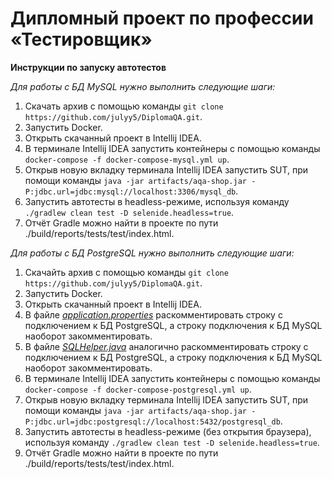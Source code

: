 # Дипломный проект по профессии «Тестировщик»
**Инструкции по запуску автотестов**

*Для работы с БД MySQL нужно выполнить следующие шаги:*
1. Скачать архив с помощью команды `git clone https://github.com/julyy5/DiplomaQA.git`.
2. Запустить Docker.
3. Открыть скачанный проект в Intellij IDEA.
4. В терминале Intellij IDEA запустить контейнеры с помощью команды `docker-compose -f docker-compose-mysql.yml up`.
5. Открыв новую вкладку терминала Intellij IDEA запустить SUT, при помощи команды `java -jar artifacts/aqa-shop.jar -P:jdbc.url=jdbc:mysql://localhost:3306/mysql_db`.
6. Запустить автотесты в headless-режиме, используя команду `./gradlew clean test -D selenide.headless=true`.
7. Отчёт Gradle можно найти в проекте по пути ./build/reports/tests/test/index.html.

*Для работы с БД PostgreSQL нужно выполнить следующие шаги:*
1. Скачайть архив с помощью команды `git clone https://github.com/julyy5/DiplomaQA.git`.
2. Запустить Docker.
3. Открыть скачанный проект в Intellij IDEA.
4. В файле [*application.properties*](https://github.com/julyy5/DiplomaQA/blob/main/application.properties) раскомментировать строку с подключением к БД PostgreSQL, а строку подключения к БД MySQL наоборот закомментировать.
5. В файле [*SQLHelper.java*](https://github.com/julyy5/DiplomaQA/blob/main/src/test/java/data/SQLHelper.java) аналогично раскомментировать строку с подключением к БД PostgreSQL, а строку подключения к БД MySQL наоборот закомментировать.
6. В терминале Intellij IDEA запустить контейнеры с помощью команды `docker-compose -f docker-compose-postgresql.yml up`.
8. Открыв новую вкладку терминала Intellij IDEA запустить SUT, при помощи команды `java -jar artifacts/aqa-shop.jar -P:jdbc.url=jdbc:postgresql://localhost:5432/postgresql_db`.
9. Запустить автотесты в headless-режиме (без открытия браузера), используя команду `./gradlew clean test -D selenide.headless=true`.
10. Отчёт Gradle можно найти в проекте по пути ./build/reports/tests/test/index.html.
